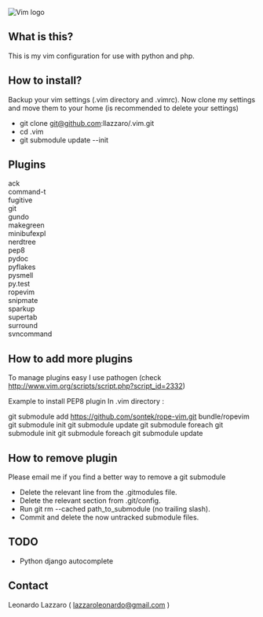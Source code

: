 ![Vim logo](http://1.bp.blogspot.com/-fskvnqzDiYo/TjBEBr2l0ZI/AAAAAAAAAiY/KbUQz8wNkRw/s1600/vim-editor_logo.png)<br/>

## What is this?

This is my vim configuration for use with python and php.

## How to install?

Backup your vim settings (.vim directory and .vimrc). 
Now clone my settings and move them to your home (is recommended to delete your
settings)

* git clone git@github.com:llazzaro/.vim.git
* cd .vim
* git submodule update --init


## Plugins

ack  
command-t  
fugitive  
git  
gundo  
makegreen  
minibufexpl  
nerdtree  
pep8  
pydoc  
pyflakes  
pysmell  
py.test  
ropevim  
snipmate  
sparkup  
supertab  
surround  
svncommand 


## How to add more plugins

To manage plugins easy I use pathogen (check http://www.vim.org/scripts/script.php?script_id=2332)

Example to install PEP8 plugin
In .vim directory :

git submodule add https://github.com/sontek/rope-vim.git bundle/ropevim
git submodule init
git submodule update
git submodule foreach git submodule init
git submodule foreach git submodule update

## How to remove plugin
Please email me if you find a better way to remove a git submodule

- Delete the relevant line from the .gitmodules file.
- Delete the relevant section from .git/config.
- Run git rm --cached path_to_submodule (no trailing slash).
- Commit and delete the now untracked submodule files.


## TODO

- Python django autocomplete

## Contact

Leonardo Lazzaro ( lazzaroleonardo@gmail.com )
